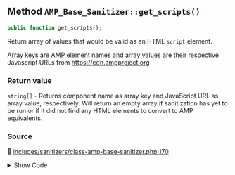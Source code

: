 ## Method `AMP_Base_Sanitizer::get_scripts()`

```php
public function get_scripts();
```

Return array of values that would be valid as an HTML `script` element.

Array keys are AMP element names and array values are their respective Javascript URLs from https://cdn.ampproject.org

### Return value

`string[]` - Returns component name as array key and JavaScript URL as array value,                  respectively. Will return an empty array if sanitization has yet to be run                  or if it did not find any HTML elements to convert to AMP equivalents.

### Source

:link: [includes/sanitizers/class-amp-base-sanitizer.php:170](/includes/sanitizers/class-amp-base-sanitizer.php#L170-L172)

<details>
<summary>Show Code</summary>

```php
public function get_scripts() {
	return [];
}
```

</details>
